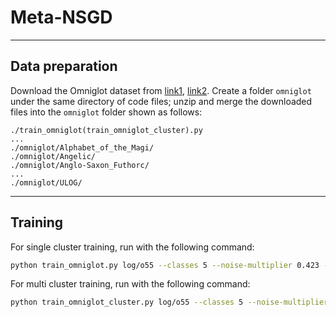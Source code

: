 # Meta-NSGD

---

## Data preparation

Download the Omniglot dataset from [link1](https://github.com/brendenlake/omniglot/raw/master/python/images_background.zip), [link2](https://github.com/brendenlake/omniglot/blob/master/python/images_evaluation.zip). 
Create a folder `omniglot` under the same directory of code files; unzip and merge the downloaded files into the `omniglot` folder shown as follows:

```
./train_omniglot(train_omniglot_cluster).py
...
./omniglot/Alphabet_of_the_Magi/
./omniglot/Angelic/
./omniglot/Anglo-Saxon_Futhorc/
...
./omniglot/ULOG/
```
---

## Training

For single cluster training, run with the following command:
```bash
python train_omniglot.py log/o55 --classes 5 --noise-multiplier 0.423 --meta-batch 25 --validate-every 5000 --shots 5 --train-shots 10 --meta-iterations 20000 --iterations 5 --test-iterations 50 --batch 10 --meta-lr 0.1 --lr 0.001
```

For multi cluster training, run with the following command:

```bash
python train_omniglot_cluster.py log/o55 --classes 5 --noise-multiplier 0.423 --meta-batch 25 --q 2 --validate-every 5000 --shots 5 --train-shots 10 --meta-iterations 20000 --iterations 5 --test-iterations 50 --batch 10 --meta-lr 0.1 --lr 0.001
```